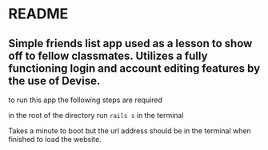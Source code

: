 # README

## Simple friends list app used as a lesson to show off to fellow classmates. Utilizes a fully functioning login and account editing features by the use of Devise.

to run this app the following steps are required

in the root of the directory run `rails s` in the terminal

Takes a minute to boot but the url address should be in the terminal when finished to load the website.
